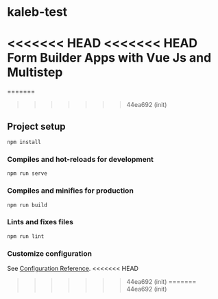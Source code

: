 # kaleb-test
<<<<<<< HEAD
<<<<<<< HEAD
Form Builder Apps with Vue Js and Multistep
=======
=======
>>>>>>> 44ea692 (init)

## Project setup
```
npm install
```

### Compiles and hot-reloads for development
```
npm run serve
```

### Compiles and minifies for production
```
npm run build
```

### Lints and fixes files
```
npm run lint
```

### Customize configuration
See [Configuration Reference](https://cli.vuejs.org/config/).
<<<<<<< HEAD
>>>>>>> 44ea692 (init)
=======
>>>>>>> 44ea692 (init)
